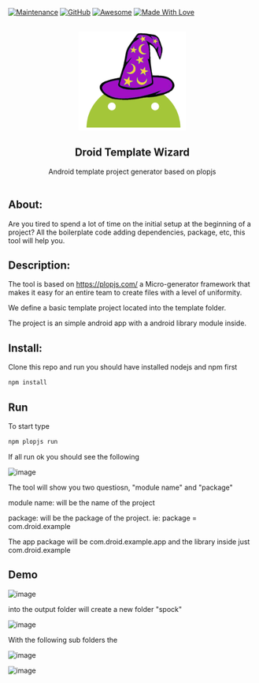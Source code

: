 <!-- PROJECT SHIELDS -->

[![Maintenance](https://img.shields.io/badge/Maintained-yes-green.svg)](https://github.com/sebacipolat/app-score-monitor)
[![GitHub](https://img.shields.io/github/license/emalderson/ThePhish)](https://github.com/emalderson/ThePhish/blob/master/LICENSE)
[![Awesome](https://cdn.rawgit.com/sindresorhus/awesome/d7305f38d29fed78fa85652e3a63e154dd8e8829/media/badge.svg)](https://github.com/sindresorhus/awesome) [![Made With Love](https://img.shields.io/badge/Made%20With-Love-orange.svg)](https://github.com/chetanraj/awesome-github-badges)
<!-- PROJECT LOGO -->
<br />
<div align="center">
  
  <a href="https://github.com/othneildrew/Best-README-Template">
    <img src="https://raw.githubusercontent.com/sebacipolat/DroidTemplateWizard/main/images/image.png" alt="Logo"  height="200">
  </a>

  <h2 align="center">Droid Template Wizard</h3>

  <p align="center">
    Android template project generator based on plopjs
    <br />
    <br />
  </p>
</div>

<!-- ABOUT THE PROJECT -->
##  About:

Are you tired to spend a lot of time on the initial setup at the beginning of a project?
All the boilerplate code adding dependencies, package, etc, this tool will help you.

##  Description:
The tool is based on https://plopjs.com/  a Micro-generator framework that makes it easy for an entire team to create files with a level of uniformity.

We define a basic template project located into the template folder.

The project is an simple android app with a android library module inside.


## Install:
Clone this repo and run you should have installed nodejs and npm first

```bash
npm install
```

## Run 
To start type
```bash
npm plopjs run
```

If all run ok you should see the following

![image](https://github.com/sebacipolat/DroidTemplateWizard/assets/1523404/9451b2f5-11ff-4c49-8d21-a73dba7244b4)

The tool will show you two questiosn, "module name" and "package"

module name: will be the name of the project

package: will be the package of the project.
ie:
package =  com.droid.example

The app package will be com.droid.example.app and the library inside just com.droid.example


## Demo 

![image](https://github.com/sebacipolat/DroidTemplateWizard/assets/1523404/3b084954-01ef-491c-b8a7-14d445044f4a)

into the output folder will create a new folder "spock"

![image](https://github.com/sebacipolat/DroidTemplateWizard/assets/1523404/1d60de17-a824-4ad9-a925-688e7e9bd0e1)


With the following sub folders
the 

![image](https://github.com/sebacipolat/DroidTemplateWizard/assets/1523404/63e19800-0e00-4ff9-9a78-83df26735e62)

![image](https://github.com/sebacipolat/DroidTemplateWizard/assets/1523404/ad33b5b5-21e2-4624-9be2-1d9be059ef64)


